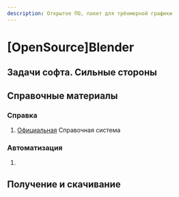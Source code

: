 ```yaml
---
description: Открытое ПО, пакет для трёхмерной графики
---
```


# \[OpenSource]Blender

## Задачи софта. Сильные стороны

## Справочные материалы

### Справка

1. [Официальная](https://docs.blender.org/manual/en/latest/index.html#) Справочная система

### Автоматизация

1.

## Получение и скачивание
